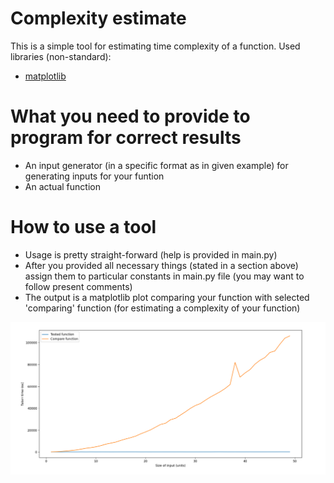 ﻿# Complexity estimate

This is a simple tool for estimating time complexity of a function.
Used libraries (non-standard):
 - [matplotlib](https://matplotlib.org/)

# What you need to provide to program for correct results

 - An input generator (in a specific format as in given example) for generating inputs for your funtion
 - An actual function

# How to use a tool

 - Usage is pretty straight-forward (help is provided in main.py)
 - After you provided all necessary things (stated in a section above) assign them to particular constants in main.py file (you may want to follow present comments)
 - The output is a matplotlib plot comparing your function with selected 'comparing' function (for estimating a complexity of your function)

![Comparing provided function O(1) with O(n^2) comparing function](https://github.com/ejdam87/complexity/blob/master/showcase.png)

